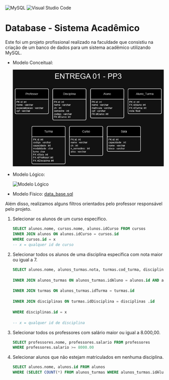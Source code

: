 ![MySQL](https://img.shields.io/badge/mysql-4479A1.svg?style=for-the-badge&logo=mysql&logoColor=white)
![Visual Studio Code](https://img.shields.io/badge/Visual%20Studio%20Code-0078d7.svg?style=for-the-badge&logo=visual-studio-code&logoColor=white)



# Database - Sistema Acadêmico

Este foi um projeto profissional realizado na faculdade que consistiu na criação de um banco de dados para um sistema acadêmico utilizando MySQL.

* Modelo Conceitual:

    ![Modelo Conceitual](/Modelo_Conceitual.jpg "Modelo Conceitual")

* Modelo Lógico:

    ![Modelo Lógico](/Modelo_Lógico.jpg "Modelo Lógico")

* Modelo Físico: [data_base.sql](https://github.com/LarissaRicarte/Project-MySQL-Sistema-Academico/blob/main/data_base.sql)

Além disso, realizamos alguns filtros orientados pelo professor responsável pelo projeto.

1.  Selecionar os alunos de um curso específico.
    ~~~ sql
    SELECT alunos.nome, cursos.nome, alunos.idCurso FROM cursos
    INNER JOIN alunos ON alunos.idCurso = cursos.id
    WHERE cursos.id = x
    -- x = qualquer id de curso
    ~~~

2. Selecionar todos os alunos de uma disciplina específica com nota maior ou igual a 7.
    ~~~ sql
    SELECT alunos.nome, alunos_turmas.nota, turmas.cod_turma, disciplinas.nome as 'disciplina' FROM alunos

    INNER JOIN alunos_turmas ON alunos_turmas.idAluno = alunos.id AND alunos_turmas.nota >= 7

    INNER JOIN turmas ON alunos_turmas.idTurma = turmas.id

    INNER JOIN disciplinas ON turmas.idDisciplina = disciplinas .id

    WHERE disciplinas.id = x

    -- x = qualquer id de disciplina
    ~~~

3. Selecionar todos os professores com salário maior ou igual a 8.000,00.
    ~~~ sql
    SELECT professores.nome, professores.salario FROM professores
    WHERE professores.salario >= 8000.00
    ~~~

4. Selecionar alunos que não estejam matriculados em nenhuma disciplina.
    ~~~ sql
    SELECT alunos.nome, alunos.id FROM alunos
    WHERE (SELECT COUNT(*) FROM alunos_turmas WHERE alunos_turmas.idAluno = alunos.id) = 0
    ~~~